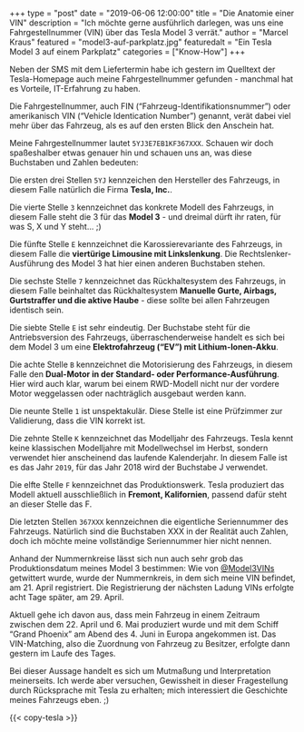 +++
type = "post"
date = "2019-06-06 12:00:00"
title = "Die Anatomie einer VIN"
description = "Ich möchte gerne ausführlich darlegen, was uns eine Fahrgestellnummer (VIN) über das Tesla Model 3 verrät."
author = "Marcel Kraus"
featured = "model3-auf-parkplatz.jpg"
featuredalt = "Ein Tesla Model 3 auf einem Parkplatz"
categories = ["Know-How"]
+++

Neben der SMS mit dem Liefertermin habe ich gestern im Quelltext der Tesla-Homepage auch meine Fahrgestellnummer gefunden - manchmal hat es Vorteile, IT-Erfahrung zu haben.

Die Fahrgestellnummer, auch FIN (“Fahrzeug-Identifikationsnummer”) oder amerikanisch VIN (“Vehicle Identication Number”) genannt, verät dabei viel mehr über das Fahrzeug, als es auf den ersten Blick den Anschein hat.

Meine Fahrgestellnummer lautet `5YJ3E7EB1KF367XXX`. Schauen wir doch spaßeshalber etwas genauer hin und schauen uns an, was diese Buchstaben und Zahlen bedeuten:

Die ersten drei Stellen `5YJ` kennzeichen den Hersteller des Fahrzeugs, in diesem Falle natürlich die Firma **Tesla, Inc.**.

Die vierte Stelle `3` kennzeichnet das konkrete Modell des Fahrzeugs, in diesem Falle steht die 3 für das **Model 3** - und dreimal dürft ihr raten, für was S, X und Y steht… ;)

Die fünfte Stelle `E` kennzeichnet die Karossierevariante des Fahrzeugs, in diesem Falle die **viertürige Limousine mit Linkslenkung**. Die Rechtslenker-Ausführung des Model 3 hat hier einen anderen Buchstaben stehen.

Die sechste Stelle `7` kennzeichnet das Rückhaltesystem des Fahrzeugs, in diesem Falle beinhaltet das Rückhaltesystem **Manuelle Gurte, Airbags, Gurtstraffer und die aktive Haube** - diese sollte bei allen Fahrzeugen identisch sein.

Die siebte Stelle `E` ist sehr eindeutig. Der Buchstabe steht für die Antriebsversion des Fahrzeugs, überraschenderweise handelt es sich bei dem Model 3 um eine **Elektrofahrzeug (“EV”) mit Lithium-Ionen-Akku**.

Die achte Stelle `B` kennzeichnet die Motorisierung des Fahrzeugs, in diesem Falle den **Dual-Motor in der Standard- oder Performance-Ausführung**. Hier wird auch klar, warum bei einem RWD-Modell nicht nur der vordere Motor weggelassen oder nachträglich ausgebaut werden kann.

Die neunte Stelle `1` ist unspektakulär. Diese Stelle ist eine Prüfzimmer zur Validierung, dass die VIN korrekt ist.

Die zehnte Stelle `K` kennzeichnet das Modelljahr des Fahrzeugs. Tesla kennt keine klassischen Modelljahre mit Modellwechsel im Herbst, sondern verwendet hier anscheinend das laufende Kalenderjahr. In diesem Falle ist es das Jahr `2019`, für das Jahr 2018 wird der Buchstabe J verwendet.

Die elfte Stelle `F` kennzeichnet das Produktionswerk. Tesla produziert das Modell aktuell ausschließlich in **Fremont, Kalifornien**, passend dafür steht an dieser Stelle das F.

Die letzten Stellen `367XXX` kennzeichnen die eigentliche Seriennummer des Fahrzeugs. Natürlich sind die Buchstaben XXX in der Realität auch Zahlen, doch ich möchte meine vollständige Seriennummer hier nicht nennen.

Anhand der Nummernkreise lässt sich nun auch sehr grob das Produktionsdatum meines Model 3 bestimmen: Wie von [@Model3VINs](https://twitter.com/Model3VINs) getwittert wurde, wurde der Nummernkreis, in dem sich meine VIN befindet, am 21. April registriert. Die Registrierung der nächsten Ladung VINs erfolgte acht Tage später, am 29. April.

Aktuell gehe ich davon aus, dass mein Fahrzeug in einem Zeitraum zwischen dem 22. April und 6. Mai produziert wurde und mit dem Schiff “Grand Phoenix” am Abend des 4. Juni in Europa angekommen ist. Das VIN-Matching, also die Zuordnung von Fahrzeug zu Besitzer, erfolgte dann gestern im Laufe des Tages.

Bei dieser Aussage handelt es sich um Mutmaßung und Interpretation meinerseits. Ich werde aber versuchen, Gewissheit in dieser Fragestellung durch Rücksprache mit Tesla zu erhalten; mich interessiert die Geschichte meines Fahrzeugs eben. ;)

{{< copy-tesla >}}
